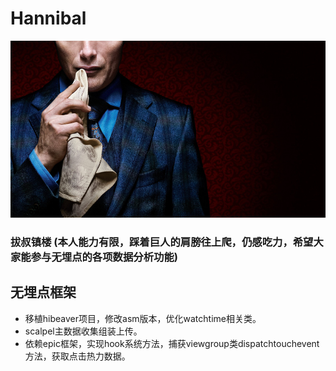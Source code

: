 # Hannibal
![oh](https://github.com/magicbaby810/Hannibal/blob/master/img/Hannibal-970x545.jpg)

### 拔叔镇楼 (本人能力有限，踩着巨人的肩膀往上爬，仍感吃力，希望大家能参与无埋点的各项数据分析功能)
## 无埋点框架
- 移植hibeaver项目，修改asm版本，优化watchtime相关类。
- scalpel主数据收集组装上传。
- 依赖epic框架，实现hook系统方法，捕获viewgroup类dispatchtouchevent方法，获取点击热力数据。
